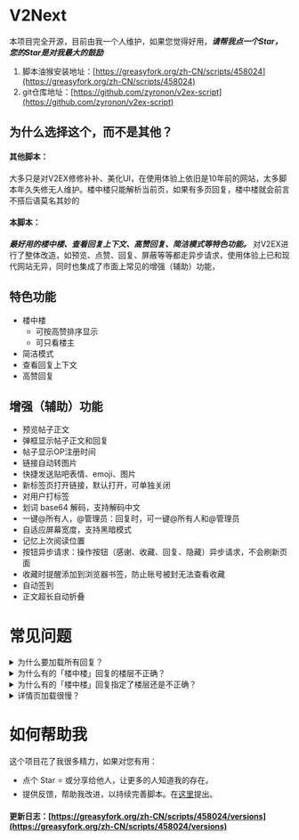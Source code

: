 # V2Next

本项目完全开源，目前由我一个人维护，如果您觉得好用，***请帮我点一个Star，您的Star是对我最大的鼓励***

1. 脚本油猴安装地址：[https://greasyfork.org/zh-CN/scripts/458024](https://greasyfork.org/zh-CN/scripts/458024)
2. git仓库地址：[https://github.com/zyronon/v2ex-script](https://github.com/zyronon/v2ex-script)

## 为什么选择这个，而不是其他？

#### 其他脚本：

大多只是对V2EX修修补补、美化UI，在使用体验上依旧是10年前的网站，太多脚本年久失修无人维护。楼中楼只能解析当前页，如果有多页回复，楼中楼就会前言不搭后语莫名其妙的

#### 本脚本：

***最好用的楼中楼、查看回复上下文、高赞回复、简洁模式等特色功能。***
对V2EX进行了整体改造，如预览、点赞、回复、屏蔽等等都走异步请求，使用体验上已和现代网站无异，同时也集成了市面上常见的增强（辅助）功能，

## 特色功能

- 楼中楼
    - 可按高赞排序显示
    - 可只看楼主
- 简洁模式
- 查看回复上下文
- 高赞回复

## 增强（辅助）功能
- 预览帖子正文
- 弹框显示帖子正文和回复
- 帖子显示OP注册时间
- 链接自动转图片
- 快捷发送贴吧表情、emoji、图片
- 新标签页打开链接，默认打开，可单独关闭
- 对用户打标签
- 划词 base64 解码，支持解码中文
- 一键@所有人，@管理员：回复时，可一键@所有人和@管理员
- 自适应屏幕宽度，支持黑暗模式
- 记忆上次阅读位置
- 按钮异步请求：操作按钮（感谢、收藏、回复、隐藏）异步请求，不会刷新页面
- 收藏时提醒添加到浏览器书签，防止账号被封无法查看收藏
- 自动签到
- 正文超长自动折叠

# 常见问题

<details>y
  <summary>为什么要加载所有回复？</summary>
如果有多页回复，只解析当前页的话，那么许多楼层会找不到@的人，因为有可能@的人在前一页
</details>
<details>
  <summary>为什么有的「楼中楼」回复的楼层不正确？</summary>
由于 V2EX 的原回复并没有记录回复的楼层，本脚本只能根据被回复的用户去寻找此用户的最近一条回复，然后嵌入到这后面去，这种方法并不能保证正确识别用户真正要回复的是哪一个楼层。
</details>
<details>
  <summary>为什么有的「楼中楼」回复指定了楼层还是不正确？</summary>

- 屏蔽用户导致楼层塌陷：你屏蔽了A，自A以后的回复的楼层号都会减1
  <br/>
- 忽略回复导致楼层塌陷：原理同上
  <br/>
- 回复时指定错了楼层号
  <br/>
- 脚本解析错误，请在[这里](https://github.com/zyronon/v2ex-script/issues)反馈给我

</details>
<details>
  <summary>详情页加载很慢？</summary>
回复多时会加载很慢，其实不是脚本的问题。是因为请求V站的其他页的回复时，V站迟迟未返回，导致我无法进行后续的解析，所以只能显示加载中...
</details>

# 如何帮助我

这个项目花了我很多精力，如果对您有用：

- 点个 Star ⭐️ 或分享给他人，让更多的人知道我的存在。
- 提供反馈，帮助我改进，以持续完善脚本。在[这里](https://github.com/zyronon/v2ex-script/issues)提出。

#### 更新日志：[https://greasyfork.org/zh-CN/scripts/458024/versions](https://greasyfork.org/zh-CN/scripts/458024/versions)